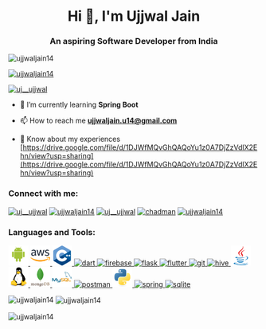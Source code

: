 <h1 align="center">Hi 👋, I'm Ujjwal Jain</h1>
<h3 align="center">An aspiring Software Developer from India</h3>

<p align="left"> <img src="https://komarev.com/ghpvc/?username=ujjwaljain14&label=Profile%20views&color=0e75b6&style=flat" alt="ujjwaljain14" /> </p>

<p align="left"> <a href="https://github.com/ryo-ma/github-profile-trophy"><img src="https://github-profile-trophy.vercel.app/?username=ujjwaljain14" alt="ujjwaljain14" /></a> </p>

<p align="left"> <a href="https://twitter.com/uj__ujjwal" target="blank"><img src="https://img.shields.io/twitter/follow/uj__ujjwal?logo=twitter&style=for-the-badge" alt="uj__ujjwal" /></a> </p>

- 🌱 I’m currently learning **Spring Boot**

- 📫 How to reach me **ujjwaljain.u14@gmail.com**

- 📄 Know about my experiences [https://drive.google.com/file/d/1DJWfMQvGhQAQoYu1z0A7DjZzVdlX2Ehn/view?usp=sharing](https://drive.google.com/file/d/1DJWfMQvGhQAQoYu1z0A7DjZzVdlX2Ehn/view?usp=sharing)

<h3 align="left">Connect with me:</h3>
<p align="left">
<a href="https://twitter.com/uj__ujjwal" target="blank"><img align="center" src="https://raw.githubusercontent.com/rahuldkjain/github-profile-readme-generator/master/src/images/icons/Social/twitter.svg" alt="uj__ujjwal" height="30" width="40" /></a>
<a href="https://linkedin.com/in/ujjwaljain14" target="blank"><img align="center" src="https://raw.githubusercontent.com/rahuldkjain/github-profile-readme-generator/master/src/images/icons/Social/linked-in-alt.svg" alt="ujjwaljain14" height="30" width="40" /></a>
<a href="https://www.codechef.com/users/uj__ujjwal" target="blank"><img align="center" src="https://cdn.jsdelivr.net/npm/simple-icons@3.1.0/icons/codechef.svg" alt="uj__ujjwal" height="30" width="40" /></a>
<a href="https://codeforces.com/profile/chadman" target="blank"><img align="center" src="https://raw.githubusercontent.com/rahuldkjain/github-profile-readme-generator/master/src/images/icons/Social/codeforces.svg" alt="chadman" height="30" width="40" /></a>
<a href="https://www.leetcode.com/ujjwaljain14" target="blank"><img align="center" src="https://raw.githubusercontent.com/rahuldkjain/github-profile-readme-generator/master/src/images/icons/Social/leet-code.svg" alt="ujjwaljain14" height="30" width="40" /></a>
</p>

<h3 align="left">Languages and Tools:</h3>
<p align="left"> <a href="https://developer.android.com" target="_blank" rel="noreferrer"> <img src="https://raw.githubusercontent.com/devicons/devicon/master/icons/android/android-original-wordmark.svg" alt="android" width="40" height="40"/> </a> <a href="https://aws.amazon.com" target="_blank" rel="noreferrer"> <img src="https://raw.githubusercontent.com/devicons/devicon/master/icons/amazonwebservices/amazonwebservices-original-wordmark.svg" alt="aws" width="40" height="40"/> </a> <a href="https://www.w3schools.com/cpp/" target="_blank" rel="noreferrer"> <img src="https://raw.githubusercontent.com/devicons/devicon/master/icons/cplusplus/cplusplus-original.svg" alt="cplusplus" width="40" height="40"/> </a> <a href="https://dart.dev" target="_blank" rel="noreferrer"> <img src="https://www.vectorlogo.zone/logos/dartlang/dartlang-icon.svg" alt="dart" width="40" height="40"/> </a> <a href="https://firebase.google.com/" target="_blank" rel="noreferrer"> <img src="https://www.vectorlogo.zone/logos/firebase/firebase-icon.svg" alt="firebase" width="40" height="40"/> </a> <a href="https://flask.palletsprojects.com/" target="_blank" rel="noreferrer"> <img src="https://www.vectorlogo.zone/logos/pocoo_flask/pocoo_flask-icon.svg" alt="flask" width="40" height="40"/> </a> <a href="https://flutter.dev" target="_blank" rel="noreferrer"> <img src="https://www.vectorlogo.zone/logos/flutterio/flutterio-icon.svg" alt="flutter" width="40" height="40"/> </a> <a href="https://git-scm.com/" target="_blank" rel="noreferrer"> <img src="https://www.vectorlogo.zone/logos/git-scm/git-scm-icon.svg" alt="git" width="40" height="40"/> </a> <a href="https://hive.apache.org/" target="_blank" rel="noreferrer"> <img src="https://www.vectorlogo.zone/logos/apache_hive/apache_hive-icon.svg" alt="hive" width="40" height="40"/> </a> <a href="https://www.java.com" target="_blank" rel="noreferrer"> <img src="https://raw.githubusercontent.com/devicons/devicon/master/icons/java/java-original.svg" alt="java" width="40" height="40"/> </a> <a href="https://www.linux.org/" target="_blank" rel="noreferrer"> <img src="https://raw.githubusercontent.com/devicons/devicon/master/icons/linux/linux-original.svg" alt="linux" width="40" height="40"/> </a> <a href="https://www.mongodb.com/" target="_blank" rel="noreferrer"> <img src="https://raw.githubusercontent.com/devicons/devicon/master/icons/mongodb/mongodb-original-wordmark.svg" alt="mongodb" width="40" height="40"/> </a> <a href="https://www.mysql.com/" target="_blank" rel="noreferrer"> <img src="https://raw.githubusercontent.com/devicons/devicon/master/icons/mysql/mysql-original-wordmark.svg" alt="mysql" width="40" height="40"/> </a> <a href="https://postman.com" target="_blank" rel="noreferrer"> <img src="https://www.vectorlogo.zone/logos/getpostman/getpostman-icon.svg" alt="postman" width="40" height="40"/> </a> <a href="https://www.python.org" target="_blank" rel="noreferrer"> <img src="https://raw.githubusercontent.com/devicons/devicon/master/icons/python/python-original.svg" alt="python" width="40" height="40"/> </a> <a href="https://spring.io/" target="_blank" rel="noreferrer"> <img src="https://www.vectorlogo.zone/logos/springio/springio-icon.svg" alt="spring" width="40" height="40"/> </a> <a href="https://www.sqlite.org/" target="_blank" rel="noreferrer"> <img src="https://www.vectorlogo.zone/logos/sqlite/sqlite-icon.svg" alt="sqlite" width="40" height="40"/> </a> </p>

<p><img align="left" src="https://github-readme-stats.vercel.app/api/top-langs?username=ujjwaljain14&show_icons=true&locale=en&layout=compact" alt="ujjwaljain14" /></p>

<p>&nbsp;<img align="center" src="https://github-readme-stats.vercel.app/api?username=ujjwaljain14&show_icons=true&locale=en" alt="ujjwaljain14" /></p>

<p><img align="center" src="https://github-readme-streak-stats.herokuapp.com/?user=ujjwaljain14&" alt="ujjwaljain14" /></p>
